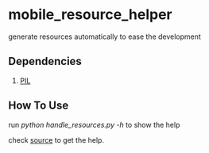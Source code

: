 mobile_resource_helper
======================

generate resources automatically to ease the development


## Dependencies

1. [PIL][PIL]

## How To Use

run *python handle_resources.py -h* to show the help

check [source][source] to get the help.



[PIL]:http://www.pythonware.com/products/pil/
[source]:https://github.com/towerjoo/mobile_resource_helper/blob/master/handle_resources.py
